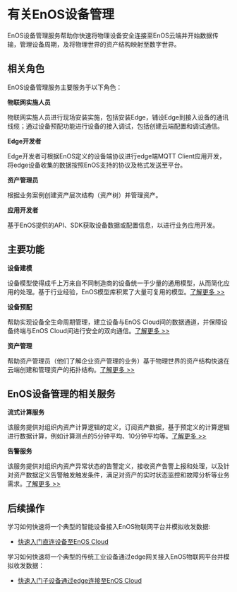 # 有关EnOS设备管理

EnOS设备管理服务帮助你快速将物理设备安全连接至EnOS云端并开始数据传输，管理设备周期，及将物理世界的资产结构映射至数字世界。

## 相关角色

EnOS设备管理服务主要服务于以下角色：

**物联网实施人员**

物联网实施人员进行现场安装实施，包括安装Edge，铺设Edge到接入设备的通讯线缆；通过设备预配功能进行设备的接入调试，包括创建云端配置和调试通信。

**Edge开发者**

Edge开发者可根据EnOS定义的设备端协议进行edge端MQTT Client应用开发，将edge设备收集的数据按照EnOS支持的协议及格式发送至平台。

**资产管理员**

根据业务案例创建资产层次结构（资产树）并管理资产。

**应用开发者**

基于EnOS提供的API、SDK获取设备数据或配置信息，以进行业务应用开发。


## 主要功能

**设备建模**

设备模型使得成千上万来自不同制造商的设备统一于少量的通用模型，从而简化应用的处理。基于行业经验，EnOS模型库积累了大量可复用的模型。[了解更多 >>](model/model_overview)

**设备预配**

帮助实现设备全生命周期管理，建立设备与EnOS Cloud间的数据通道，并保障设备终端与EnOS Cloud间进行安全的双向通信。[了解更多 >>](deviceconnection_overview)

**资产管理**

帮助资产管理员（他们了解企业资产管理的业务）基于物理世界的资产结构快速在云端创建和管理资产的拓扑结构。[了解更多 >>](asset_tree/assettree_overview)

## EnOS设备管理的相关服务

**流式计算服务**

该服务提供对组织内资产计算逻辑的定义，订阅资产数据，基于预定义的计算逻辑进行数据计算，例如计算测点的5分钟平均、10分钟平均等。[了解更多 >>](https://www.envisioniot.com/docs/online-data/zh_CN/latest/streaming_overview.html)

**告警服务**

该服务提供对组织内资产异常状态的告警定义，接收资产告警上报和处理，以及针对资产数据定义告警触发触发条件，满足对资产的实时状态监控和故障分析等业务需求。[了解更多 >>](https://www.envisioniot.com/docs/event-management/zh_CN/latest/alert_overview.html)

## 后续操作

学习如何快速将一个典型的智能设备接入EnOS物联网平台并模拟收发数据:

- [快速入门直连设备至EnOS Cloud](gettingstarted_device_connection)

学习如何快速将一个典型的传统工业设备通过edge网关接入EnOS物联网平台并模拟收发数据：

- [快速入门子设备通过edge连接至EnOS Cloud](gettingstarted_edge_connection)
